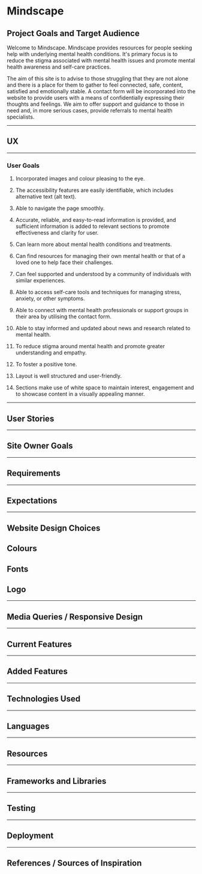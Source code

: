 # Mindscape

## Project Goals and Target Audience

Welcome to Mindscape. Mindscape provides resources for people seeking help with underlying mental health conditions. It's primary focus is to reduce the stigma associated with mental health issues and promote mental health awareness and self-care practices. 

The aim of this site is to advise to those struggling that they are not alone and there is a place for them to gather to feel connected, safe, content, satisfied and emotionally stable. A contact form will be incorporated into the website to provide users with a means of confidentially expressing their thoughts and feelings. We aim to offer support and guidance to those in need and, in more serious cases, provide referrals to mental health specialists.

<hr> 

## UX

<hr>

### User Goals 

1) Incorporated images and colour pleasing to the eye.

2) The accessibility features are easily identifiable, which includes alternative text (alt text).

3) Able to navigate the page smoothly.

4) Accurate, reliable, and easy-to-read information is provided, and sufficient information is added to relevant sections to promote effectiveness and clarity for user. 

5) Can learn more about mental health conditions and treatments.

6) Can find resources for managing their own mental health or that of a loved one to help face their challenges.

7) Can feel supported and understood by a community of individuals with similar experiences.

8) Able to access self-care tools and techniques for managing stress, anxiety, or other symptoms.

9) Able to connect with mental health professionals or support groups in their area by utilising the contact form.

10) Able to stay informed and updated about news and research related to mental health.

11) To reduce stigma around mental health and promote greater understanding and empathy.

12) To foster a positive tone.

13) Layout is well structured and user-friendly.

14) Sections make use of white space to maintain interest, engagement and to showcase content in a visually appealing manner.

<hr>

## User Stories

<hr>

## Site Owner Goals

<hr>

## Requirements 

<hr>

## Expectations

<hr>

## Website Design Choices

## Colours

## Fonts

## Logo

<hr>

## Media Queries / Responsive Design

<hr>

## Current Features

<hr>

## Added Features 

<hr>

## Technologies Used 

<hr>

## Languages

<hr>

## Resources 

<hr>

## Frameworks and Libraries 

<hr>

## Testing

<hr>

## Deployment 

<hr>

## References / Sources of Inspiration

